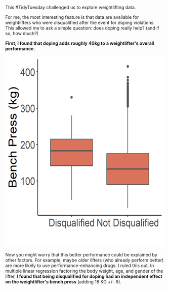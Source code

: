 This #TidyTuesday challenged us to explore weightlifting data.

For me, the most interesting feature is that data are available for weightlifters who were disqualified after the event for doping violations. This allowed me to ask a simple question: does doping really help? (and if so, how much?)

**First, I found that doping adds roughly 40kg to a weightlifter's overall performance.**

<p><img src="fig.png" alt="results" width="600" height="600"/></p>

Now you might worry that this better performance could be explained by other factors. For example, maybe older lifters (who already perform better) are more likely to use performance-enhancing drugs. I ruled this out. In multiple linear regression factoring the body weight, age, and gender of the lifter, **I found that being disqualified for doping had an independent effect on the weightlifter's bench press** (adding 18 KG +/- 6).

